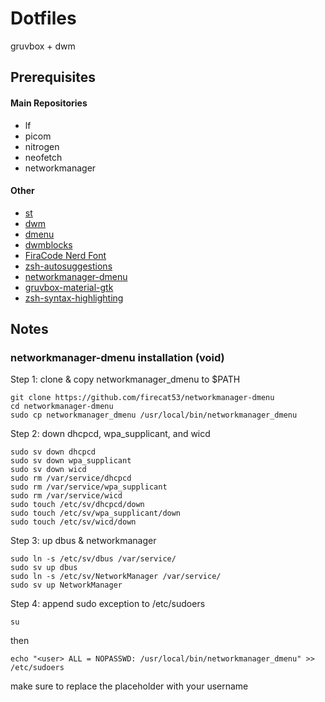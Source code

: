 # Dotfiles
gruvbox + dwm

## Prerequisites

#### Main Repositories
- lf
- picom
- nitrogen
- neofetch
- networkmanager

#### Other
- [st](https://github.com/ozpv/st)
- [dwm](https://github.com/ozpv/dwm)
- [dmenu](https://github.com/ozpv/dmenu)
- [dwmblocks](https://github.com/ozpv/dwmblocks)
- [FiraCode Nerd Font](https://www.nerdfonts.com/font-downloads)
- [zsh-autosuggestions](https://github.com/zsh-users/zsh-autosuggestions)
- [networkmanager-dmenu](https://github.com/firecat53/networkmanager-dmenu)
- [gruvbox-material-gtk](https://github.com/TheGreatMcPain/gruvbox-material-gtk)
- [zsh-syntax-highlighting](https://github.com/zsh-users/zsh-syntax-highlighting)


## Notes

### networkmanager-dmenu installation (void)

Step 1: clone & copy networkmanager_dmenu to $PATH
```
git clone https://github.com/firecat53/networkmanager-dmenu
cd networkmanager-dmenu
sudo cp networkmanager_dmenu /usr/local/bin/networkmanager_dmenu
```

Step 2: down dhcpcd, wpa_supplicant, and wicd
```
sudo sv down dhcpcd
sudo sv down wpa_supplicant
sudo sv down wicd
sudo rm /var/service/dhcpcd
sudo rm /var/service/wpa_supplicant
sudo rm /var/service/wicd
sudo touch /etc/sv/dhcpcd/down
sudo touch /etc/sv/wpa_supplicant/down
sudo touch /etc/sv/wicd/down
```
Step 3: up dbus & networkmanager
```
sudo ln -s /etc/sv/dbus /var/service/
sudo sv up dbus
sudo ln -s /etc/sv/NetworkManager /var/service/
sudo sv up NetworkManager
```

Step 4: append sudo exception to /etc/sudoers
```
su
```
then
```
echo "<user> ALL = NOPASSWD: /usr/local/bin/networkmanager_dmenu" >> /etc/sudoers
```
make sure to replace the <user> placeholder with your username
